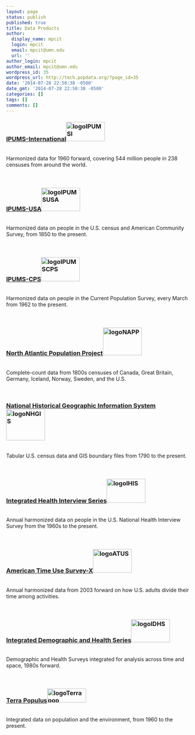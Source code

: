 ```yaml
---
layout: page
status: publish
published: true
title: Data Products
author:
  display_name: mpcit
  login: mpcit
  email: mpcit@umn.edu
  url: ''
author_login: mpcit
author_email: mpcit@umn.edu
wordpress_id: 35
wordpress_url: http://tech.popdata.org/?page_id=35
date: '2014-07-28 22:50:38 -0500'
date_gmt: '2014-07-28 22:50:38 -0500'
categories: []
tags: []
comments: []
---
```

<h3><a href="http://international.ipums.org/international/">IPUMS-International</a><a href="http://tech.popdata.org/wp-content/uploads/2014/09/logoIPUMSI.png"><img class="size-full wp-image-158 alignright" src="http://tech.popdata.org/wp-content/uploads/2014/09/logoIPUMSI.png" alt="logoIPUMSI" width="105" height="52" /></a></h3><br />
Harmonized data for 1960 forward, covering 544 million people in 238 censuses from around the world.</p>
<p>&nbsp;</p>
<h3><a href="http://usa.ipums.org/usa/">IPUMS-USA</a><a href="http://tech.popdata.org/wp-content/uploads/2014/09/logoIPUMSUSA.png"><img class="size-full wp-image-157 alignright" src="http://tech.popdata.org/wp-content/uploads/2014/09/logoIPUMSUSA.png" alt="logoIPUMSUSA" width="105" height="63" /></a></h3><br />
Harmonized data on people in the U.S. census and American Community Survey, from 1850 to the present.</p>
<p>&nbsp;</p>
<h3><a href="http://cps.ipums.org/cps/">IPUMS-CPS</a><a href="http://tech.popdata.org/wp-content/uploads/2014/09/logoIPUMSCPS.png"><img class="size-full wp-image-156 alignright" src="http://tech.popdata.org/wp-content/uploads/2014/09/logoIPUMSCPS.png" alt="logoIPUMSCPS" width="105" height="65" /></a></h3><br />
Harmonized data on people in the Current Population Survey, every March from 1962 to the present.</p>
<p>&nbsp;</p>
<h3><a href="http://www.nappdata.org/">North Atlantic Population Project</a><a href="http://tech.popdata.org/wp-content/uploads/2014/09/logoNAPP.png"><img class="size-full wp-image-155 alignright" src="http://tech.popdata.org/wp-content/uploads/2014/09/logoNAPP.png" alt="logoNAPP" width="105" height="75" /></a></h3><br />
Complete-count data from 1800s censuses of Canada, Great Britain, Germany, Iceland, Norway, Sweden, and the U.S.</p>
<p>&nbsp;</p>
<h3><a href="http://www.nhgis.org/">National Historical Geographic Information System</a><a href="http://tech.popdata.org/wp-content/uploads/2014/09/logoNHGIS.png"><img class="size-full wp-image-154 alignright" src="http://tech.popdata.org/wp-content/uploads/2014/09/logoNHGIS.png" alt="logoNHGIS" width="105" height="84" /></a></h3><br />
Tabular U.S. census data and GIS boundary files from 1790 to the present.</p>
<p>&nbsp;</p>
<h3><a href="http://www.ihis.us/">Integrated Health Interview Series</a><a href="http://tech.popdata.org/wp-content/uploads/2014/09/logoIHIS.png"><img class="size-full wp-image-153 alignright" src="http://tech.popdata.org/wp-content/uploads/2014/09/logoIHIS.png" alt="logoIHIS" width="105" height="65" /></a></h3><br />
Annual harmonized data on people in the U.S. National Health Interview Survey from the 1960s to the present.</p>
<p>&nbsp;</p>
<h3><a href="http://www.atusdata.org/">American Time Use Survey-X</a><a href="http://tech.popdata.org/wp-content/uploads/2014/09/logoATUS.png"><img class="size-full wp-image-152 alignright" src="http://tech.popdata.org/wp-content/uploads/2014/09/logoATUS.png" alt="logoATUS" width="105" height="64" /></a></h3><br />
Annual harmonized data from 2003 forward on how U.S. adults divide their time among activities.</p>
<p>&nbsp;</p>
<h3><a href="http://www.idhsdata.org/">Integrated Demographic and Health Series</a><a href="http://tech.popdata.org/wp-content/uploads/2014/09/logoIDHS.png"><img class="size-full wp-image-151 alignright" src="http://tech.popdata.org/wp-content/uploads/2014/09/logoIDHS.png" alt="logoIDHS" width="105" height="62" /></a></h3><br />
Demographic and Health Surveys integrated for analysis across time and space, 1980s forward.</p>
<p>&nbsp;</p>
<h3><a href="http://www.terrapop.org/">Terra Populus</a><a href="http://tech.popdata.org/wp-content/uploads/2014/09/logoTerrapop.png"><img class="size-full wp-image-150 alignright" src="http://tech.popdata.org/wp-content/uploads/2014/09/logoTerrapop.png" alt="logoTerrapop" width="105" height="38" /></a></h3><br />
Integrated data on population and the environment, from 1960 to the present.</p>
